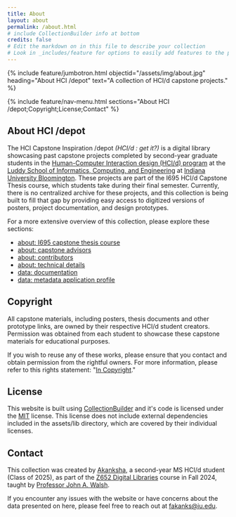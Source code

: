```yaml
---
title: About
layout: about
permalink: /about.html
# include CollectionBuilder info at bottom
credits: false
# Edit the markdown on in this file to describe your collection
# Look in _includes/feature for options to easily add features to the page
---
```


{% include feature/jumbotron.html objectid="/assets/img/about.jpg" heading="About HCI /depot" text="A collection of HCI/d capstone projects." %} 

{% include feature/nav-menu.html sections="About HCI /depot;Copyright;License;Contact" %}

## About HCI /depot

The HCI Capstone Inspiration /depot *(HCI/d : get it?)* is a digital library showcasing past capstone projects completed by second-year graduate students in the [Human-Computer Interaction design (HCI/d) program](https://informatics.indiana.edu/programs/ms-hci.html) at the [Luddy School of Informatics, Computing, and Engineering](https://luddy.indiana.edu/index.html) at [Indiana University Bloomington](https://bloomington.iu.edu/index.html). These projects are part of the I695 HCI/d Capstone Thesis course, which students take during their final semester. Currently, there is no centralized archive for these projects, and this collection is being built to fill that gap by providing easy access to digitized versions of posters, project documentation, and design prototypes.

For a more extensive overview of this collection, please explore these sections:

- [about: I695 capstone thesis course](i695-capstone-thesis.html)
- [about: capstone advisors](capstone-advisors.html)
- [about: contributors](contributors.html)
- [about: technical details](tech-details.html)
- [data: documentation](documentation.html)
- [data: metadata application profile](metadata-profile.html)

## Copyright

All capstone materials, including posters, thesis documents and other prototype links, are owned by their respective HCI/d student creators. Permission was obtained from each student to showcase these capstone materials for educational purposes. 

If you wish to reuse any of these works, please ensure that you contact and obtain permission from the rightful owners. For more information, please refer to this rights statement: "[In Copyright](https://rightsstatements.org/page/InC/1.0/?language=en)."

## License

This website is built using [CollectionBuilder](https://collectionbuilder.github.io/) and it's code is licensed under the [MIT](https://github.com/CollectionBuilder/collectionbuilder-csv/blob/main/LICENSE) license. This license does not include external dependencies included in the assets/lib directory, which are covered by their individual licenses.

## Contact

This collection was created by [Akanksha](https://www.linkedin.com/in/sayheyakanksha/), a second-year MS HCI/d student (Class of 2025), as part of the [Z652 Digital Libraries](https://jawalsh.github.io/z652-Digital-Libraries-FA24/) course in Fall 2024, taught by [Professor John A. Walsh](https://jawalsh.github.io/).

If you encounter any issues with the website or have concerns about the data presented on here, please feel free to reach out at [fakanks@iu.edu](mailto:fakanks@iu.edu).